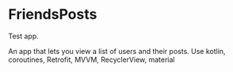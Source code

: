 # FriendsPosts
Test app.

An app that lets you view a list of users and their posts.
Use kotlin, coroutines, Retrofit, MVVM, RecyclerView, material
